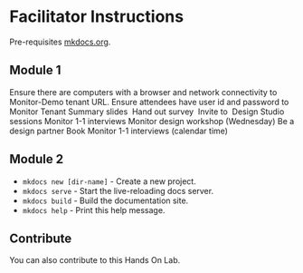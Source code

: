 # Facilitator Instructions

Pre-requisites [mkdocs.org](https://mkdocs.org).

## Module 1
Ensure there are computers with a browser and network connectivity to Monitor-Demo tenant URL.
Ensure attendees have user id and password to Monitor Tenant
Summary slides 
Hand out survey 
Invite to 
Design Studio sessions
Monitor 1-1 interviews
Monitor design workshop (Wednesday)
Be a design partner
Book Monitor 1-1 interviews (calendar time)


## Module 2
* `mkdocs new [dir-name]` - Create a new project.
* `mkdocs serve` - Start the live-reloading docs server.
* `mkdocs build` - Build the documentation site.
* `mkdocs help` - Print this help message.

## Contribute
You can also contribute to this Hands On Lab.
